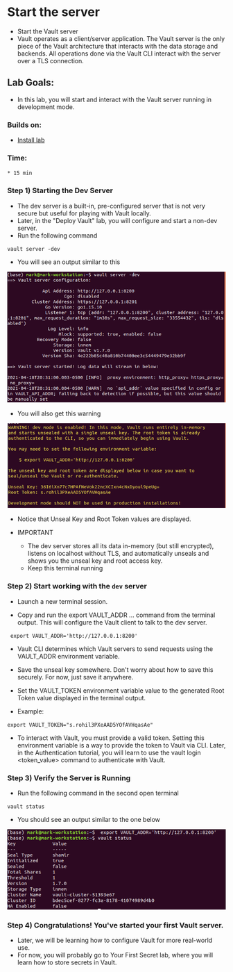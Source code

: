 # Start the server

* Start the Vault server
* Vault operates as a client/server application. The Vault server is the only piece of the Vault architecture that interacts with the data storage and backends. All operations done via the Vault CLI interact with the server over a TLS connection.

## Lab Goals:

* In this lab, you will start and interact with the Vault server running in development mode.

### Builds on:
* [Install lab](../lab01)

### Time:
    * 15 min

### Step 1) Starting the Dev Server

* The dev server is a built-in, pre-configured server that is not very secure but useful for playing with Vault locally. 
* Later, in the "Deploy Vault" lab, you will configure and start a non-dev server.
* Run the following command

```shell
vault server -dev
```
* You will see an output similar to this

![](../artwork/start-vault.png)

* You will also get this warning

![](../artwork/dev-warning.png)

*  Notice that Unseal Key and Root Token values are displayed.

* IMPORTANT

    * The dev server stores all its data in-memory (but still encrypted), listens on localhost without TLS, and automatically unseals and shows you the unseal key and root access key.
    * Keep this terminal running
    
### Step 2) Start working with the `dev` server

* Launch a new terminal session.

* Copy and run the export VAULT_ADDR ... command from the terminal output. This will configure the Vault client to talk to the dev server.

```shell
 export VAULT_ADDR='http://127.0.0.1:8200'
```

* Vault CLI determines which Vault servers to send requests using the VAULT_ADDR environment variable.

* Save the unseal key somewhere. Don't worry about how to save this securely. For now, just save it anywhere.

* Set the VAULT_TOKEN environment variable value to the generated Root Token value displayed in the terminal output.

* Example:

```shell
export VAULT_TOKEN="s.rohil3PXeAAD5YOfAVHqasAe"
```

* To interact with Vault, you must provide a valid token. Setting this environment variable is a way to provide the token to Vault via CLI. Later, in the Authentication tutorial, you will learn to use the vault login <token_value> command to authenticate with Vault.

### Step 3) Verify the Server is Running

* Run the following command in the second open terminal

```shell
vault status
```

* You should see an output similar to the one below

![](../artwork/vault-status.png)

### Step 4) Congratulations! You've started your first Vault server.

* Later, we will be learning how to configure Vault for more real-world use. 
* For now, you will probably go to Your First Secret lab, where you will learn how to store secrets in Vault.